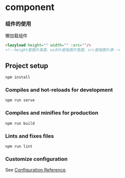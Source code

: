 # component

### 组件的使用

懒加载组件

```html
<lazyload height="" width="" :src=""/>
<!--height是图片高度，width是指图片宽度，src是指图片源-->
```



## Project setup
```
npm install
```

### Compiles and hot-reloads for development
```
npm run serve
```

### Compiles and minifies for production
```
npm run build
```

### Lints and fixes files
```
npm run lint
```

### Customize configuration
See [Configuration Reference](https://cli.vuejs.org/config/).
